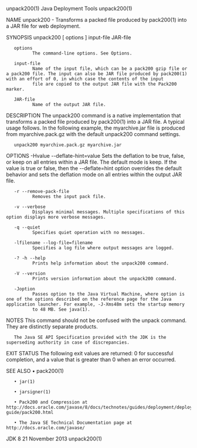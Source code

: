 unpack200(1)                                                                                Java Deployment Tools                                                                                unpack200(1)

NAME
       unpack200 - Transforms a packed file produced by pack200(1) into a JAR file for web deployment.

SYNOPSIS
       unpack200 [ options ] input-file JAR-file

       options
              The command-line options. See Options.

       input-file
              Name of the input file, which can be a pack200 gzip file or a pack200 file. The input can also be JAR file produced by pack200(1) with an effort of 0, in which case the contents of the input
              file are copied to the output JAR file with the Pack200 marker.

       JAR-file
              Name of the output JAR file.

DESCRIPTION
       The unpack200 command is a native implementation that transforms a packed file produced by pack200(1) into a JAR file. A typical usage follows. In the following example, the myarchive.jar file is
       produced from myarchive.pack.gz with the default unpack200 command settings.

       unpack200 myarchive.pack.gz myarchive.jar

OPTIONS
       -Hvalue --deflate-hint=value
              Sets the deflation to be true, false, or keep on all entries within a JAR file. The default mode is keep. If the value is true or false, then the --deflate=hint option overrides the default
              behavior and sets the deflation mode on all entries within the output JAR file.

       -r --remove-pack-file
              Removes the input pack file.

       -v --verbose
              Displays minimal messages. Multiple specifications of this option displays more verbose messages.

       -q --quiet
              Specifies quiet operation with no messages.

       -lfilename --log-file=filename
              Specifies a log file where output messages are logged.

       -? -h --help
              Prints help information about the unpack200 command.

       -V --version
              Prints version information about the unpack200 command.

       -Joption
              Passes option to the Java Virtual Machine, where option is one of the options described on the reference page for the Java application launcher. For example, -J-Xms48m sets the startup memory
              to 48 MB. See java(1).

NOTES
       This command should not be confused with the unpack command. They are distinctly separate products.

       The Java SE API Specification provided with the JDK is the superseding authority in case of discrepancies.

EXIT STATUS
       The following exit values are returned: 0 for successful completion, and a value that is greater than 0 when an error occurred.

SEE ALSO
       • pack200(1)

       • jar(1)

       • jarsigner(1)

       • Pack200 and Compression at http://docs.oracle.com/javase/8/docs/technotes/guides/deployment/deployment-guide/pack200.html

       • The Java SE Technical Documentation page at http://docs.oracle.com/javase/

JDK 8                                                                                          21 November 2013                                                                                  unpack200(1)
